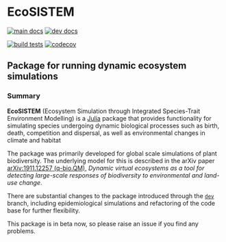 # EcoSISTEM

[![main docs][docs-main-img]][docs-main-url] [![dev docs][docs-dev-img]][docs-dev-url]

[![build tests][actions-img]][actions-url] [![codecov][codecov-img]][codecov-url]

## Package for running dynamic ecosystem simulations

### Summary

**EcoSISTEM** (Ecosystem Simulation through Integrated Species-Trait Environment Modelling) is a [Julia](http://www.julialang.org) package that
provides functionality for simulating species undergoing dynamic
biological processes such as birth, death, competition and dispersal, as well as environmental changes in climate and habitat

The package was primarily developed for global scale simulations of
plant biodiversity. The underlying model for this is described in the arXiv
paper [arXiv:1911.12257 (q-bio.QM)][paper-url],
*Dynamic virtual ecosystems as a tool for detecting large-scale
responses of biodiversity to environmental and land-use change*.

There are substantial changes to the package introduced through the [`dev`][dev-url] branch, including epidemiological simulations and refactoring of the code base for further flexibility.

This package is in beta now, so please raise an issue if you find any problems.

[paper-url]: https://arxiv.org/abs/1911.12257

[docs-main-img]: https://img.shields.io/badge/docs-main-blue.svg
[docs-main-url]: https://boydorr.github.io/EcoSISTEM.jl/main/

[docs-dev-img]: https://img.shields.io/badge/docs-dev-blue.svg
[docs-dev-url]: https://boydorr.github.io/EcoSISTEM.jl/dev/

[actions-img]: https://github.com/boydorr/EcoSISTEM.jl/actions/workflows/testing.yaml/badge.svg?branch=main
[actions-url]: https://github.com/boydorr/EcoSISTEM.jl/actions

[codecov-img]: https://codecov.io/gh/boydorr/EcoSISTEM.jl/branch/main/graph/badge.svg
[codecov-url]: https://codecov.io/gh/boydorr/EcoSISTEM.jl?branch=main

[dev-url]: https://github.com/boydorr/EcoSISTEM.jl/tree/dev
